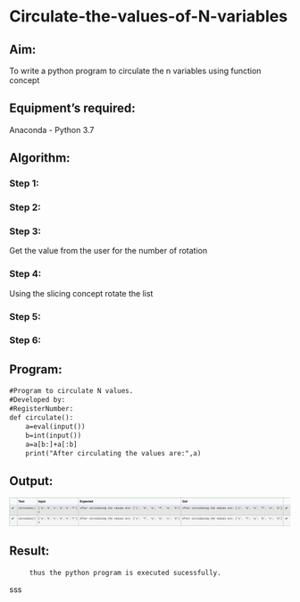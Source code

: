 # Circulate-the-values-of-N-variables
## Aim:
To write a python program to circulate the n variables using function concept
## Equipment’s required:
Anaconda - Python 3.7
## Algorithm: 
### Step 1: 
### Step 2: 
### Step 3: 
Get the value from the user for the number of rotation
### Step 4: 
Using the slicing concept rotate the list

### Step 5: 
### Step 6: 
## Program:
```
#Program to circulate N values.
#Developed by: 
#RegisterNumber:
def circulate():
    a=eval(input())
    b=int(input())
    a=a[b:]+a[:b]
    print("After circulating the values are:",a)
```

## Output:
![output](/Screenshot%20from%202022-12-25%2021-52-57.png)

## Result:
         thus the python program is executed sucessfully.
sss
